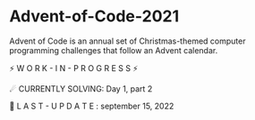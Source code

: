 # Advent-of-Code-2021
Advent of Code is an annual set of Christmas-themed computer programming challenges that follow an Advent calendar.

⚡ W O R K - I N - P R O G R E S S ⚡

☄ CURRENTLY SOLVING: Day 1, part 2

🔧 L A S T - U P D A T E : september 15, 2022 
